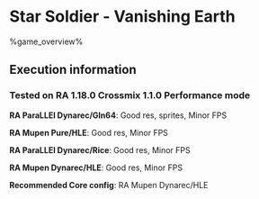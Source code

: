 # Star Soldier - Vanishing Earth 

%game_overview%

## Execution information

### Tested on RA 1.18.0 Crossmix 1.1.0 Performance mode

**RA ParaLLEl Dynarec/Gln64**: Good res, sprites, Minor FPS

**RA Mupen Pure/HLE**: Good res, Minor FPS

**RA ParaLLEl Dynarec/Rice**: Good res, Minor FPS

**RA Mupen Dynarec/HLE**: Good res, Minor FPS

**Recommended Core config**: RA Mupen Dynarec/HLE